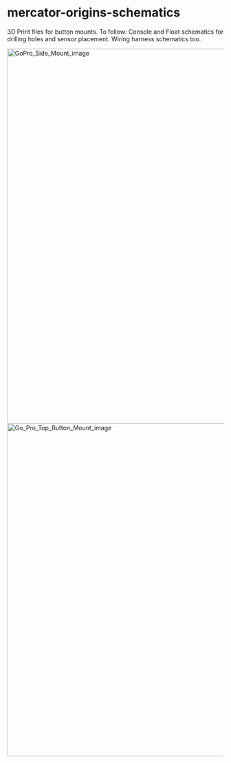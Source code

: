 # mercator-origins-schematics

3D Print files for button mounts. To follow: Console and Float schematics for drilling holes and sensor placement. Wiring harness schematics too.

<img width="872" alt="GoPro_Side_Mount_image" src="https://github.com/scuba-hacker/mercator-origins-schematics/assets/131517566/974de88b-8a55-489a-bbc5-ca87cfe2b4d0">

<img width="775" alt="Go_Pro_Top_Button_Mount_image" src="https://github.com/scuba-hacker/mercator-origins-schematics/assets/131517566/96f6472d-2fa1-4f3b-8ba7-46b8d781665c">
